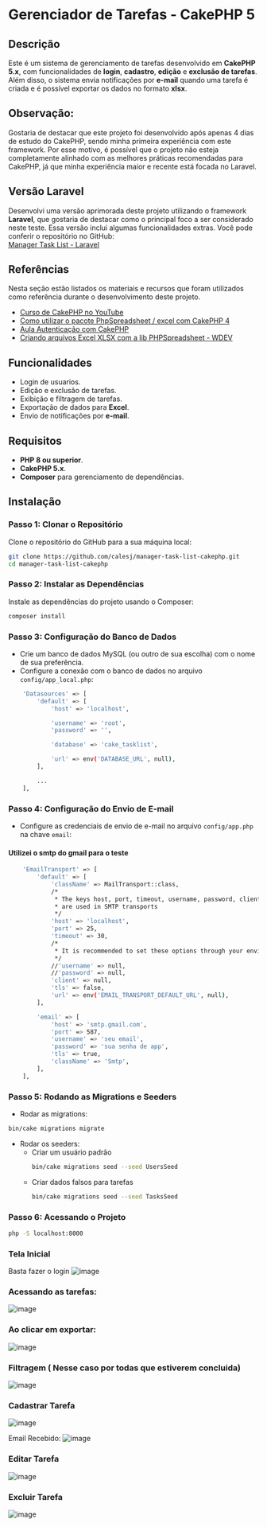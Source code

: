 # Gerenciador de Tarefas - CakePHP 5

## Descrição

Este é um sistema de gerenciamento de tarefas desenvolvido em **CakePHP 5.x**, com funcionalidades de **login**, **cadastro**, **edição** e **exclusão de tarefas**. Além disso, o sistema envia notificações por **e-mail** quando uma tarefa é criada e é possível exportar os dados no formato **xlsx**.

## Observação:
Gostaria de destacar que este projeto foi desenvolvido após apenas 4 dias de estudo do CakePHP, sendo minha primeira experiência com este framework. Por esse motivo, é possível que o projeto não esteja completamente alinhado com as melhores práticas recomendadas para CakePHP, já que minha experiência maior e recente está focada no Laravel.

## Versão Laravel  

Desenvolvi uma versão aprimorada deste projeto utilizando o framework **Laravel**, que gostaria de destacar como o principal foco a ser considerado neste teste. Essa versão inclui algumas funcionalidades extras. Você pode conferir o repositório no GitHub:  
[Manager Task List - Laravel](https://github.com/calesj/manager-task-list-laravel)

## Referências  

Nesta seção estão listados os materiais e recursos que foram utilizados como referência durante o desenvolvimento deste projeto.

- [Curso de CakePHP no YouTube](https://www.youtube.com/watch?v=1F3DffI3eHs&list=PLyugqHiq-SKf8m05vApCcvpJQ-uPBDxbN)
- [Como utilizar o pacote PhpSpreadsheet / excel com CakePHP 4](https://sab-exp.medium.com/how-to-use-phpspreadsheet-with-cakephp-4-71c0a65cc698)
- [Aula Autenticação com CakePHP](https://www.youtube.com/watch?v=xtiK-dlDOTA)
- [Criando arquivos Excel XLSX com a lib PHPSpreadsheet - WDEV](https://www.youtube.com/watch?v=H9nWjmRcrIQ)


## Funcionalidades

- Login de usuarios.
- Edição e exclusão de tarefas.
- Exibição e filtragem de tarefas.
- Exportação de dados para **Excel**.
- Envio de notificações por **e-mail**.

## Requisitos

- **PHP 8 ou superior**.
- **CakePHP 5.x**.
- **Composer** para gerenciamento de dependências.

## Instalação

### Passo 1: Clonar o Repositório

Clone o repositório do GitHub para a sua máquina local:

```bash
git clone https://github.com/calesj/manager-task-list-cakephp.git
cd manager-task-list-cakephp
```

### Passo 2: Instalar as Dependências

Instale as dependências do projeto usando o Composer:

```bash
composer install
```

### Passo 3: Configuração do Banco de Dados

- Crie um banco de dados MySQL (ou outro de sua escolha) com o nome de sua preferência.
- Configure a conexão com o banco de dados no arquivo ``` config/app_local.php ```:

```bash
    'Datasources' => [
        'default' => [
            'host' => 'localhost',

            'username' => 'root',
            'password' => '',

            'database' => 'cake_tasklist',

            'url' => env('DATABASE_URL', null),
        ],

        ...
    ],
```

### Passo 4: Configuração do Envio de E-mail

- Configure as credenciais de envio de e-mail no arquivo  ``` config/app.php ``` na chave ``` email ```:
#### Utilizei o smtp do gmail para o teste

```bash
    'EmailTransport' => [
        'default' => [
            'className' => MailTransport::class,
            /*
             * The keys host, port, timeout, username, password, client and tls
             * are used in SMTP transports
             */
            'host' => 'localhost',
            'port' => 25,
            'timeout' => 30,
            /*
             * It is recommended to set these options through your environment or app_local.php
             */
            //'username' => null,
            //'password' => null,
            'client' => null,
            'tls' => false,
            'url' => env('EMAIL_TRANSPORT_DEFAULT_URL', null),
        ],

        'email' => [
            'host' => 'smtp.gmail.com',
            'port' => 587,
            'username' => 'seu email',
            'password' => 'sua senha de app',
            'tls' => true,
            'className' => 'Smtp',
        ],
    ],
```


### Passo 5: Rodando as Migrations e Seeders
- Rodar as migrations:
```bash
bin/cake migrations migrate
```

- Rodar os seeders:
  - Criar um usuário padrão
    ```bash
    bin/cake migrations seed --seed UsersSeed
    ```
  - Criar dados falsos para tarefas
    ```bash
    bin/cake migrations seed --seed TasksSeed
    ```


### Passo 6: Acessando o Projeto

```bash
php -S localhost:8000
```

### Tela Inicial
Basta fazer o login
![image](https://github.com/user-attachments/assets/df53e430-f74c-42c4-b641-3ee6ddac02bb)

### Acessando as tarefas:

![image](https://github.com/user-attachments/assets/bba19053-d96e-4837-9a75-ccafdd347a2f)

### Ao clicar em exportar:

![image](https://github.com/user-attachments/assets/5d9d15ea-565d-4235-a806-73723796880c)

### Filtragem ( Nesse caso por todas que estiverem concluida)

![image](https://github.com/user-attachments/assets/9a91686c-e4c2-4930-a70f-e7eddafd80d6)

### Cadastrar Tarefa
![image](https://github.com/user-attachments/assets/19a5e09c-7a9b-43e9-982d-cc862105f4a0)

Email Recebido:
![image](https://github.com/user-attachments/assets/ced58318-597f-41f1-9eb1-7dbf1681cb15)


### Editar Tarefa
![image](https://github.com/user-attachments/assets/cceea426-4f4c-4d38-8042-4db5a7248d9b)

### Excluir Tarefa
![image](https://github.com/user-attachments/assets/996c52e7-21f6-45ea-8a32-734a720b2587)





